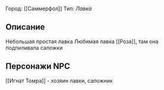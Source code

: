 Город: [[Саммерфол]]
Тип: *Лавка*

## Описание
Небольшая простая лавка
Любимая лавка [[Роза]], там она подпиливала сапожки
## Персонажи NPC
[[Игнат Томра]] - хозяин лавки, сапожник
